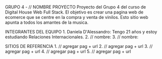 GRUPO 4 - // NOMBRE PROYECTO 
Proyecto del Grupo 4 del curso de Digital House Web Full Stack. El objetivo es crear una pagina web de ecomerce que se centre en la compra y venta de vinilos. 
Esto sitio web apunta a todos los amantes de la musica. 

INTEGRANTES DEL EQUIPO 
    1. Daniela D'Alessandro: Tengo 21 años y estoy estudiando Relaciones Internacionales. 
    2. // nombre: 
    3. // nombre: 

SITIOS DE REFERENCIA 
    1. // agregar pag + url
    2. // agregar pag + url
    3. // agregar pag + url
    4. // agregar pag + url
    5. // agregar pag + url